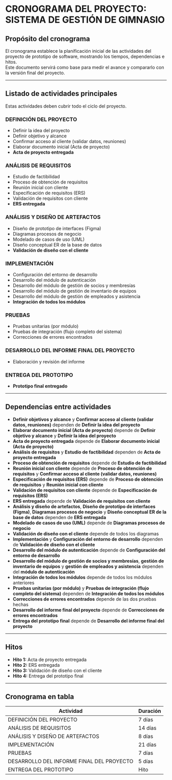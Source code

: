 # CRONOGRAMA DEL PROYECTO: SISTEMA DE GESTIÓN DE GIMNASIO

## Propósito del cronograma

El cronograma establece la planificación inicial de las actividades del proyecto de prototipo de software, mostrando los tiempos, dependencias e hitos.  
Este documento servirá como base para medir el avance y compararlo con la versión final del proyecto.

---

## Listado de actividades principales

Estas actividades deben cubrir todo el ciclo del proyecto.

### DEFINICIÓN DEL PROYECTO

- Definir la idea del proyecto
- Definir objetivo y alcance
- Confirmar acceso al cliente (validar datos, reuniones)
- Elaborar documento inicial (Acta de proyecto)
- **Acta de proyecto entregada**

### ANÁLISIS DE REQUISITOS

- Estudio de factibilidad
- Proceso de obtención de requisitos
- Reunión inicial con cliente
- Especificación de requisitos (ERS)
- Validación de requisitos con cliente
- **ERS entregada**

### ANÁLISIS Y DISEÑO DE ARTEFACTOS

- Diseño de prototipo de interfaces (Figma)
- Diagramas procesos de negocio
- Modelado de casos de uso (UML)
- Diseño conceptual ER de la base de datos
- **Validación de diseño con el cliente**

### IMPLEMENTACIÓN

- Configuración del entorno de desarrollo
- Desarrollo del módulo de autenticación
- Desarrollo del módulo de gestión de socios y membresías
- Desarrollo del módulo de gestión de inventario de equipos
- Desarrollo del módulo de gestión de empleados y asistencia
- **Integración de todos los módulos**

### PRUEBAS

- Pruebas unitarias (por módulo)
- Pruebas de integración (flujo completo del sistema)
- Correcciones de errores encontrados

### DESARROLLO DEL INFORME FINAL DEL PROYECTO

- Elaboración y revisión del informe

### ENTREGA DEL PROTOTIPO

- **Prototipo final entregado**

---

## Dependencias entre actividades

- **Definir objetivos y alcance** y **Confirmar acceso al cliente (validar datos, reuniones)** dependen de **Definir la idea del proyecto**
- **Elaborar documento inicial (Acta de proyecto)** depende de **Definir objetivo y alcance** y **Definir la idea del proyecto**
- **Acta de proyecto entregada** depende de **Elaborar documento inicial (Acta de proyecto)**
- **Análisis de requisitos** y **Estudio de factibilidad** dependen de **Acta de proyecto entregada**
- **Proceso de obtención de requisitos** depende de **Estudio de factibilidad**
- **Reunión inicial con cliente** depende de **Proceso de obtención de requisitos** y **Confirmar acceso al cliente (validar datos, reuniones)**
- **Especificación de requisitos (ERS)** depende de **Proceso de obtención de requisitos** y **Reunión inicial con cliente**
- **Validación de requisitos con cliente** depende de **Especificación de requisitos (ERS)**
- **ERS entregada** depende de **Validación de requisitos con cliente**
- **Análisis y diseño de artefactos**, **Diseño de prototipo de interfaces (Figma)**, **Diagramas procesos de negocio** y **Diseño conceptual ER de la base de datos** dependen de **ERS entregada**
- **Modelado de casos de uso (UML)** depende de **Diagramas procesos de negocio**
- **Validación de diseño con el cliente** depende de todos los diagramas
- **Implementación** y **Configuración del entorno de desarrollo** dependen de **Validación de diseño con el cliente**
- **Desarrollo del módulo de autenticación** depende de **Configuración del entorno de desarrollo**
- **Desarrollo del módulo de gestión de socios y membresías**, **gestión de inventario de equipos** y **gestión de empleados y asistencia** dependen del **módulo de autenticación**
- **Integración de todos los módulos** depende de todos los módulos anteriores
- **Pruebas unitarias (por módulo)** y **Pruebas de integración (flujo completo del sistema)** dependen de **Integración de todos los módulos**
- **Correcciones de errores encontrados** depende de las dos pruebas hechas
- **Desarrollo del informe final del proyecto** depende de **Correcciones de errores encontrados**
- **Entrega del prototipo final** depende de **Desarrollo del informe final del proyecto**

---

## Hitos

- **Hito 1:** Acta de proyecto entregada
- **Hito 2:** ERS entregada
- **Hito 3:** Validación de diseño con el cliente
- **Hito 4:** Entrega del prototipo final

---

## Cronograma en tabla

| Actividad                                 | Duración |
| ----------------------------------------- | -------- |
| DEFINICIÓN DEL PROYECTO                   | 7 días   |
| ANÁLISIS DE REQUISITOS                    | 14 días  |
| ANÁLISIS Y DISEÑO DE ARTEFACTOS           | 8 días   |
| IMPLEMENTACIÓN                            | 21 días  |
| PRUEBAS                                   | 7 días   |
| DESARROLLO DEL INFORME FINAL DEL PROYECTO | 5 días   |
| ENTREGA DEL PROTOTIPO                     | Hito     |

